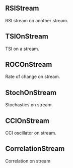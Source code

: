 ## RSIStream

RSI stream on another stream.

## TSIOnStream

TSI on a stream.

## ROCOnStream

Rate of change on stream.

## StochOnStream

Stochastics on stream.

## CCIOnStream

CCI oscillator on stream.

## CorrelationStream

Correlation on stream